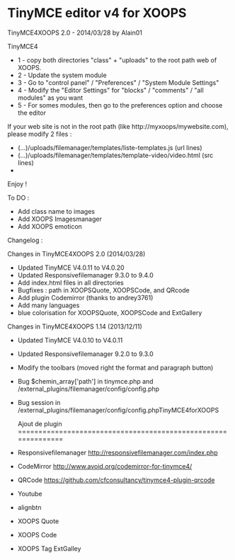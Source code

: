 TinyMCE editor v4 for XOOPS
==============================================================
TinyMCE4XOOPS 2.0 - 2014/03/28
by Alain01

TinyMCE4

- 1 - copy both directories "class" + "uploads" to the root path web of XOOPS.
- 2 - Update the system module
- 3 - Go to "control panel" / "Preferences" / "System Module Settings"
- 4 - Modify the "Editor Settings" for "blocks" / "comments" / "all modules" as you want
- 5 - For somes modules, then go to the preferences option and choose the editor

If your web site is not in the root path (like http://myxoops/mywebsite.com), please modify 2 files : 

- (...)/uploads/filemanager/templates/liste-templates.js (url lines)
- (...)/uploads/filemanager/templates/template-video/video.html (src lines)
- 
Enjoy !


To DO : 
- Add class name to images
- Add XOOPS Imagesmanager
- Add XOOPS emoticon


Changelog :

Changes in TinyMCE4XOOPS 2.0 (2014/03/28)
- Updated TinyMCE V4.0.11 to V4.0.20
- Updated Responsivefilemanager 9.3.0 to 9.4.0
- Add index.html files in all directories
- Bugfixes : path in XOOPSQuote, XOOPSCode, and QRcode
- Add plugin Codemirror (thanks to andrey3761)
- Add many languages
- blue colorisation for XOOPSQuote, XOOPSCode and ExtGallery


Changes in TinyMCE4XOOPS 1.14 (2013/12/11)
- Updated TinyMCE V4.0.10 to V4.0.11
- Updated Responsivefilemanager 9.2.0 to 9.3.0
- Modify the toolbars (moved right the format and paragraph button)
- Bug $chemin_array['path'] in tinymce.php and /external_plugins/filemanager/config/config.php
- Bug session in /external_plugins/filemanager/config/config.phpTinyMCE4forXOOPS


     Ajout de plugin  
==============================================================
- Responsivefilemanager
http://responsivefilemanager.com/index.php

- CodeMirror
http://www.avoid.org/codemirror-for-tinymce4/

- QRCode
https://github.com/cfconsultancy/tinymce4-plugin-qrcode

- Youtube 

- alignbtn

- XOOPS Quote

- XOOPS Code

- XOOPS Tag ExtGalley
